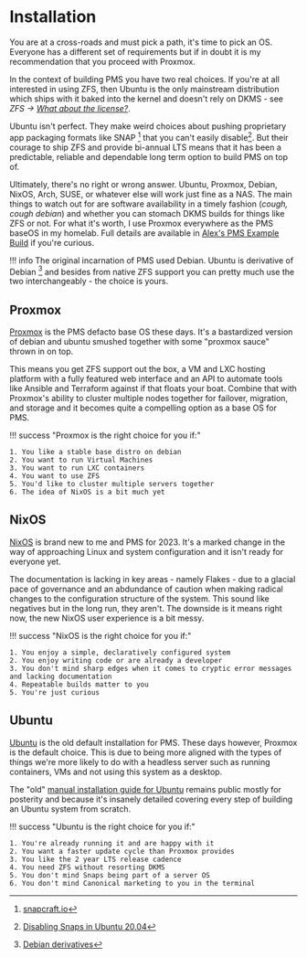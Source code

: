 # Installation

You are at a cross-roads and must pick a path, it's time to pick an OS. Everyone has a different set of requirements but if in doubt it is my recommendation that you proceed with Proxmox.

In the context of building PMS you have two real choices. If you're at all interested in using ZFS, then Ubuntu is the only mainstream distribution which ships with it baked into the kernel and doesn't rely on DKMS - see *ZFS -> [What about the license?](../02-tech-stack/zfs.md#what-about-the-license)*.

Ubuntu isn't perfect. They make weird choices about pushing proprietary app packaging formats like SNAP [^1] that you can't easily disable[^2]. But their courage to ship ZFS and provide bi-annual LTS means that it has been a predictable, reliable and dependable long term option to build PMS on top of.



Ultimately, there's no right or wrong answer. Ubuntu, Proxmox, Debian, NixOS, Arch, SUSE, or whatever else will work just fine as a NAS. The main things to watch out for are software availability in a timely fashion (*cough, cough debian*) and whether you can stomach DKMS builds for things like ZFS or not. For what it's worth, I use Proxmox everywhere as the PMS baseOS in my homelab. Full details are available in [Alex's PMS Example Build](../01-overview/alexs-example-builds.md) if you're curious.

!!! info
    The original incarnation of PMS used Debian. Ubuntu is derivative of Debian [^3] and besides from native ZFS support you can pretty much use the two interchangeably - the choice is yours.



## Proxmox

[Proxmox](../02-tech-stack/proxmox.md) is the PMS defacto base OS these days. It's a bastardized version of debian and ubuntu smushed together with some "proxmox sauce" thrown in on top. 

This means you get ZFS support out the box, a VM and LXC hosting platform with a fully featured web interface and an API to automate tools like Ansible and Terraform against if that floats your boat. Combine that with Proxmox's ability to cluster multiple nodes together for failover, migration, and storage and it becomes quite a compelling option as a base OS for PMS.

!!! success "Proxmox is the right choice for you if:"

    1. You like a stable base distro on debian
    2. You want to run Virtual Machines
    3. You want to run LXC containers
    4. You want to use ZFS
    5. You'd like to cluster multiple servers together
    6. The idea of NixOS is a bit much yet

## NixOS

[NixOS](../02-tech-stack/nixos.md) is brand new to me and PMS for 2023. It's a marked change in the way of approaching Linux and system configuration and it isn't ready for everyone yet. 

The documentation is lacking in key areas - namely Flakes - due to a glacial pace of governance and an abdundance of caution when making radical changes to the configuration structure of the system. This sound like negatives but in the long run, they aren't. The downside is it means right now, the new NixOS user experience is a bit messy.

!!! success "NixOS is the right choice for you if:"

    1. You enjoy a simple, declaratively configured system
    2. You enjoy writing code or are already a developer
    3. You don't mind sharp edges when it comes to cryptic error messages and lacking documentation
    4. Repeatable builds matter to you
    5. You're just curious

## Ubuntu

[Ubuntu](https://ubuntu.com) is the old default installation for PMS. These days however, Proxmox is the default choice. This is due to being more aligned with the types of things we're more likely to do with a headless server such as running containers, VMs and not using this system as a desktop.

The "old" [manual installation guide for Ubuntu](manual-install-ubuntu.md) remains public mostly for posterity and because it's insanely detailed covering every step of building an Ubuntu system from scratch.

!!! success "Ubuntu is the right choice for you if:"

    1. You're already running it and are happy with it
    2. You want a faster update cycle than Proxmox provides
    3. You like the 2 year LTS release cadence
    4. You need ZFS without resorting DKMS
    5. You don't mind Snaps being part of a server OS
    6. You don't mind Canonical marketing to you in the terminal


[^1]: [snapcraft.io](https://snapcraft.io/)
[^2]: [Disabling Snaps in Ubuntu 20.04](https://news.ycombinator.com/item?id=22972661)
[^3]: [Debian derivatives](https://www.debian.org/derivatives/)
